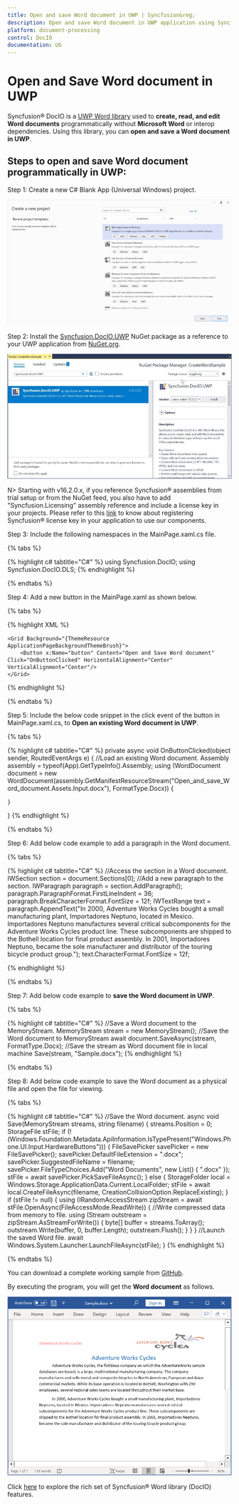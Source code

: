 ```yaml
---
title: Open and save Word document in UWP | Syncfusion&reg;
description: Open and save Word document in UWP application using Syncfusion&reg; UWP Word (DocIO) library without Microsoft Word or interop dependencies.
platform: document-processing
control: DocIO
documentation: UG
---
```


# Open and Save Word document in UWP

Syncfusion&reg; DocIO is a [UWP Word library](https://www.syncfusion.com/document-processing/word-framework/uwp/word-library) used to **create, read, and edit Word documents** programmatically without **Microsoft Word** or interop dependencies. Using this library, you can **open and save a Word document in UWP**.

## Steps to open and save Word document programmatically in UWP:

Step 1: Create a new C# Blank App (Universal Windows) project.

![Create UWP application in Visual Studio](UWP_images/Create_Project.png)

Step 2: Install the [Syncfusion.DocIO.UWP](https://www.nuget.org/packages/Syncfusion.DocIO.UWP/) NuGet package as a reference to your UWP application from [NuGet.org](https://www.nuget.org/).

![Install Syncfusion.DocIO.UWP NuGet package](UWP_images/Install_NuGet.jpg)

N> Starting with v16.2.0.x, if you reference Syncfusion&reg; assemblies from trial setup or from the NuGet feed, you also have to add "Syncfusion.Licensing" assembly reference and include a license key in your projects. Please refer to this [link](https://help.syncfusion.com/common/essential-studio/licensing/overview) to know about registering Syncfusion&reg; license key in your application to use our components.

Step 3: Include the following namespaces in the MainPage.xaml.cs file.

{% tabs %}

{% highlight c# tabtitle="C#" %}
using Syncfusion.DocIO;
using Syncfusion.DocIO.DLS;
{% endhighlight %}

{% endtabs %}

Step 4: Add a new button in the MainPage.xaml as shown below.

{% tabs %}

{% highlight XML %}

<Page
    x:Class="Open_and_save_Word_document.MainPage"
    xmlns="http://schemas.microsoft.com/winfx/2006/xaml/presentation"
    xmlns:x="http://schemas.microsoft.com/winfx/2006/xaml"
    xmlns:local="using:Open_and_save_Word_document"
    xmlns:d="http://schemas.microsoft.com/expression/blend/2008"
    xmlns:mc="http://schemas.openxmlformats.org/markup-compatibility/2006"
    mc:Ignorable="d">

    <Grid Background="{ThemeResource ApplicationPageBackgroundThemeBrush}">
        <Button x:Name="button" Content="Open and Save Word document" Click="OnButtonClicked" HorizontalAlignment="Center" VerticalAlignment="Center"/>
    </Grid>
</Page>

{% endhighlight %}

{% endtabs %}

Step 5: Include the below code snippet in the click event of the button in MainPage.xaml.cs, to **Open an existing Word document in UWP**.

{% tabs %}

{% highlight c# tabtitle="C#" %}
private async void OnButtonClicked(object sender, RoutedEventArgs e)
{
    //Load an existing Word document.
    Assembly assembly = typeof(App).GetTypeInfo().Assembly;
    using (WordDocument document = new WordDocument(assembly.GetManifestResourceStream("Open_and_save_Word_document.Assets.Input.docx"), FormatType.Docx))
    {
    
    }
}
{% endhighlight %}

{% endtabs %}

Step 6: Add below code example to add a paragraph in the Word document.

{% tabs %}

{% highlight c# tabtitle="C#" %}
//Access the section in a Word document.
IWSection section = document.Sections[0];
//Add a new paragraph to the section.
IWParagraph paragraph = section.AddParagraph();
paragraph.ParagraphFormat.FirstLineIndent = 36;
paragraph.BreakCharacterFormat.FontSize = 12f;
IWTextRange text = paragraph.AppendText("In 2000, Adventure Works Cycles bought a small manufacturing plant, Importadores Neptuno, located in Mexico. Importadores Neptuno manufactures several critical subcomponents for the Adventure Works Cycles product line. These subcomponents are shipped to the Bothell location for final product assembly. In 2001, Importadores Neptuno, became the sole manufacturer and distributor of the touring bicycle product group.");
text.CharacterFormat.FontSize = 12f;

{% endhighlight %}

{% endtabs %}

Step 7: Add below code example to **save the Word document in UWP**.

{% tabs %}

{% highlight c# tabtitle="C#" %}
//Save a Word document to the MemoryStream.
MemoryStream stream = new MemoryStream();
//Save the Word document to MemoryStream
await document.SaveAsync(stream, FormatType.Docx);
//Save the stream as Word document file in local machine
Save(stream, "Sample.docx");
{% endhighlight %}

{% endtabs %}

Step 8: Add below code example to save the Word document as a physical file and open the file for viewing.

{% tabs %}

{% highlight c# tabtitle="C#" %}
//Save the Word document.
async void Save(MemoryStream streams, string filename)
{
    streams.Position = 0;
    StorageFile stFile;
    if (!(Windows.Foundation.Metadata.ApiInformation.IsTypePresent("Windows.Phone.UI.Input.HardwareButtons")))
    {
        FileSavePicker savePicker = new FileSavePicker();
        savePicker.DefaultFileExtension = ".docx";
        savePicker.SuggestedFileName = filename;
        savePicker.FileTypeChoices.Add("Word Documents", new List<string>() { ".docx" });
        stFile = await savePicker.PickSaveFileAsync();
    }
    else
    {
        StorageFolder local = Windows.Storage.ApplicationData.Current.LocalFolder;
        stFile = await local.CreateFileAsync(filename, CreationCollisionOption.ReplaceExisting);
    }
    if (stFile != null)
    {
        using (IRandomAccessStream zipStream = await stFile.OpenAsync(FileAccessMode.ReadWrite))
        {
            //Write compressed data from memory to file.
            using (Stream outstream = zipStream.AsStreamForWrite())
            {
                byte[] buffer = streams.ToArray();
                outstream.Write(buffer, 0, buffer.Length);
                outstream.Flush();
            }
        }
    }
    //Launch the saved Word file.
    await Windows.System.Launcher.LaunchFileAsync(stFile);
}
{% endhighlight %}

{% endtabs %}

You can download a complete working sample from [GitHub](https://github.com/SyncfusionExamples/DocIO-Examples/tree/main/Read-and-Save-document/Open-and-save-Word-document/UWP).

By executing the program, you will get the **Word document** as follows.

![UWP open and save output Word document](UWP_images/OpenAndSaveOutput.png)

Click [here](https://www.syncfusion.com/document-processing/word-framework/uwp) to explore the rich set of Syncfusion&reg; Word library (DocIO) features. 
